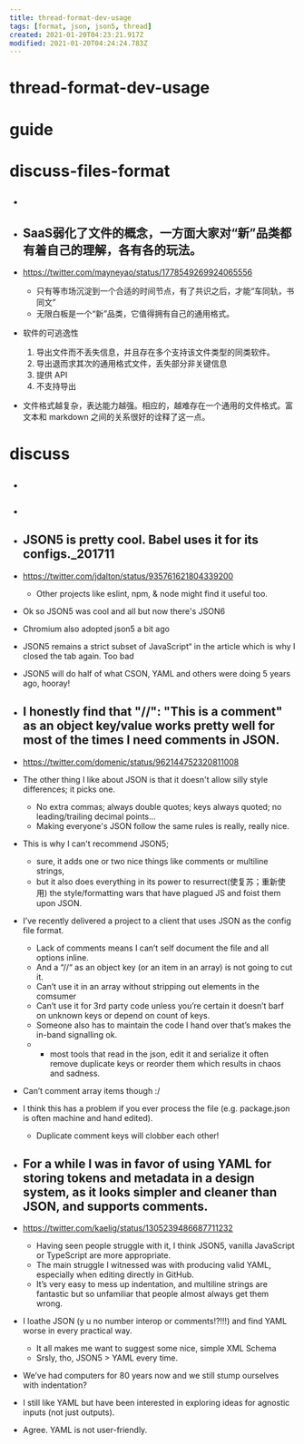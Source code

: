 ```yaml
---
title: thread-format-dev-usage
tags: [format, json, json5, thread]
created: 2021-01-20T04:23:21.917Z
modified: 2021-01-20T04:24:24.783Z
---
```


# thread-format-dev-usage

# guide

# discuss-files-format
- ## 

- ## SaaS弱化了文件的概念，一方面大家对“新”品类都有着自己的理解，各有各的玩法。
- https://twitter.com/mayneyao/status/1778549269924065556
  - 只有等市场沉淀到一个合适的时间节点，有了共识之后，才能“车同轨，书同文”
  - 无限白板是一个“新”品类，它值得拥有自己的通用格式。
- 软件的可逃逸性
  1. 导出文件而不丢失信息，并且存在多个支持该文件类型的同类软件。
  2. 导出退而求其次的通用格式文件，丢失部分非关键信息
  3. 提供 API 
  4. 不支持导出
- 文件格式越复杂，表达能力越强。相应的，越难存在一个通用的文件格式。富文本和 markdown 之间的关系很好的诠释了这一点。

# discuss
- ## 

- ## 

- ## JSON5 is pretty cool. Babel uses it for its configs._201711
- https://twitter.com/jdalton/status/935761621804339200
  - Other projects like eslint, npm, & node might find it useful too.
- Ok so JSON5 was cool and all but now there's JSON6
- Chromium also adopted json5 a bit ago
- JSON5 remains a strict subset of JavaScript“ in the article which is why I closed the tab again. Too bad
- JSON5 will do half of what CSON, YAML and others were doing 5 years ago, hooray!

- ## I honestly find that "//": "This is a comment" as an object key/value works pretty well for most of the times I need comments in JSON.
- https://twitter.com/domenic/status/962144752320811008
- The other thing I like about JSON is that it doesn't allow silly style differences; it picks one. 
  - No extra commas; always double quotes; keys always quoted; no leading/trailing decimal points... 
  - Making everyone's JSON follow the same rules is really, really nice.
- This is why I can't recommend JSON5; 
  - sure, it adds one or two nice things like comments or multiline strings, 
  - but it also does everything in its power to resurrect(使复苏；重新使用) the style/formatting wars that have plagued JS and foist them upon JSON.
- I’ve recently delivered a project to a client that uses JSON as the config file format. 
  - Lack of comments means I can’t self document the file and all options inline. 
  - And a “//“ as an object key (or an item in an array) is not going to cut it.
  - Can’t use it in an array without stripping out elements in the comsumer
  - Can’t use it for 3rd party  code unless you’re certain it doesn’t barf on unknown keys or depend on count of keys. 
  - Someone also has to maintain the code I hand over that’s makes the in-band signalling ok.
  - + most tools that read in the json, edit it and serialize it often remove duplicate keys or reorder them which results in chaos and sadness. 
- Can’t comment array items though :/
- I think this has a problem if you ever process the file (e.g. package.json is often machine and hand edited). 
  - Duplicate comment keys will clobber each other!

- ## For a while I was in favor of using YAML for storing tokens and metadata in a design system, as it looks simpler and cleaner than JSON, and supports comments.
- https://twitter.com/kaelig/status/1305239486687711232
  - Having seen people struggle with it, I think JSON5, vanilla JavaScript or TypeScript are more appropriate.
  - The main struggle I witnessed was with producing valid YAML, especially when editing directly in GitHub. 
  - It’s very easy to mess up indentation, and multiline strings are fantastic but so unfamiliar that people almost always get them wrong.
- I loathe JSON (y u no number interop or comments!?!!!) and find YAML worse in every practical way.
  - It all makes me want to suggest some nice, simple XML Schema
  - Srsly, tho, JSON5 > YAML every time.
- We’ve had computers for 80 years now and we still stump ourselves with indentation?
- I still like YAML but have been interested in exploring ideas for agnostic inputs (not just outputs).
- Agree. YAML is not user-friendly.
